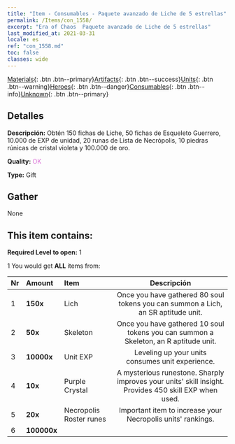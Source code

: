 ```yaml
---
title: "Item - Consumables - Paquete avanzado de Liche de 5 estrellas"
permalink: /Items/con_1558/
excerpt: "Era of Chaos  Paquete avanzado de Liche de 5 estrellas"
last_modified_at: 2021-03-31
locale: es
ref: "con_1558.md"
toc: false
classes: wide
---
```

 [Materials](/es/Items/){: .btn .btn--primary}[Artifacts](/es/Items/Artifacts/){: .btn .btn--success}[Units](/es/Items/Units/){: .btn .btn--warning}[Heroes](/es/Items/Heroes/){: .btn .btn--danger}[Consumables](/es/Items/Consumables/){: .btn .btn--info}[Unknown](/es/Items/Unknown/){: .btn .btn--primary}

## Detalles
 **Descripción:** Obtén 150 fichas de Liche, 50 fichas de Esqueleto Guerrero, 10.000 de EXP de unidad, 20 runas de Lista de Necrópolis, 10 piedras rúnicas de cristal violeta y 100.000 de oro.

 **Quality:** <span style="color: #DA70D6">OK</span>

 **Type:** Gift

## Gather

  None

## This item contains:

 **Required Level to open:** 1

 1 You would get **ALL** items  from:

  | Nr | Amount |     Item    | Descripción |
  |:---|:-------|:------------|:-----------:|
  | 1 |  **150x** | Lich | Once you have gathered 80 soul tokens you can summon a Lich, an SR aptitude unit.  | 
  | 2 |  **50x** | Skeleton | Once you have gathered 10 soul tokens you can summon a Skeleton, an R aptitude unit.  | 
  | 3 |  **10000x** | Unit EXP | Leveling up your units consumes unit experience.  | 
  | 4 |  **10x** | Purple Crystal | A mysterious runestone. Sharply improves your units' skill insight. Provides 450 skill EXP when used.  | 
  | 5 |  **20x** | Necropolis Roster runes | Important item to increase your Necropolis units' rankings.  | 
  | 6 |  **100000x** | <i class="fas fa-coins"/> |  | 
